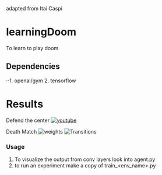 adapted from Itai Caspi

# learningDoom
To learn to play doom 

## Dependencies
⋅⋅1. openai/gym
2. tensorflow

# Results
Defend the center
[![youtube](http://img.youtube.com/vi/http://www.youtube.com/watch?v=nHHsWRd3qKI&feature/1.jpg)](http://www.youtube.com/watch?v=nHHsWRd3qKI&feature "Defend the center")

Death Match 
![weights](http://i.imgur.com/CmDSdtK.gif)
![Transitions](http://i.imgur.com/BtZmCqv.gif)

### Usage
1. To visualize the output from conv layers look into agent.py
2. to run an experiment make a copy of train_<env_name>.py 